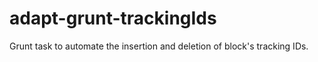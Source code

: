 adapt-grunt-trackingIds
=======================

Grunt task to automate the insertion and deletion of block's tracking IDs.
